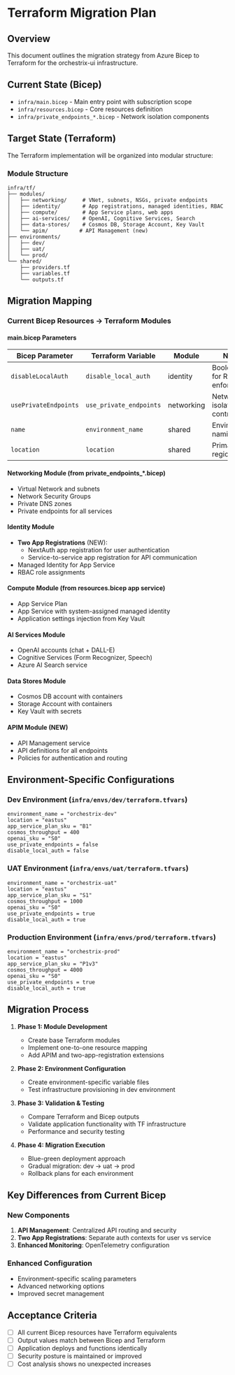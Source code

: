 # Terraform Migration Plan

## Overview
This document outlines the migration strategy from Azure Bicep to Terraform for the orchestrix-ui infrastructure.

## Current State (Bicep)
- `infra/main.bicep` - Main entry point with subscription scope
- `infra/resources.bicep` - Core resources definition
- `infra/private_endpoints_*.bicep` - Network isolation components

## Target State (Terraform)
The Terraform implementation will be organized into modular structure:

### Module Structure
```
infra/tf/
├── modules/
│   ├── networking/     # VNet, subnets, NSGs, private endpoints
│   ├── identity/       # App registrations, managed identities, RBAC
│   ├── compute/        # App Service plans, web apps
│   ├── ai-services/    # OpenAI, Cognitive Services, Search
│   ├── data-stores/    # Cosmos DB, Storage Account, Key Vault
│   └── apim/          # API Management (new)
├── environments/
│   ├── dev/
│   ├── uat/
│   └── prod/
└── shared/
    ├── providers.tf
    ├── variables.tf
    └── outputs.tf
```

## Migration Mapping

### Current Bicep Resources → Terraform Modules

#### main.bicep Parameters
| Bicep Parameter | Terraform Variable | Module | Notes |
|---|---|---|---|
| `disableLocalAuth` | `disable_local_auth` | identity | Boolean flag for RBAC enforcement |
| `usePrivateEndpoints` | `use_private_endpoints` | networking | Network isolation control |
| `name` | `environment_name` | shared | Environment naming |
| `location` | `location` | shared | Primary region |

#### Networking Module (from private_endpoints_*.bicep)
- Virtual Network and subnets
- Network Security Groups
- Private DNS zones
- Private endpoints for all services

#### Identity Module
- **Two App Registrations** (NEW):
  - NextAuth app registration for user authentication
  - Service-to-service app registration for API communication
- Managed Identity for App Service
- RBAC role assignments

#### Compute Module (from resources.bicep app service)
- App Service Plan
- App Service with system-assigned managed identity
- Application settings injection from Key Vault

#### AI Services Module
- OpenAI accounts (chat + DALL-E)
- Cognitive Services (Form Recognizer, Speech)
- Azure AI Search service

#### Data Stores Module
- Cosmos DB account with containers
- Storage Account with containers
- Key Vault with secrets

#### APIM Module (NEW)
- API Management service
- API definitions for all endpoints
- Policies for authentication and routing

## Environment-Specific Configurations

### Dev Environment (`infra/envs/dev/terraform.tfvars`)
```hcl
environment_name = "orchestrix-dev"
location = "eastus"
app_service_plan_sku = "B1"
cosmos_throughput = 400
openai_sku = "S0"
use_private_endpoints = false
disable_local_auth = false
```

### UAT Environment (`infra/envs/uat/terraform.tfvars`)
```hcl
environment_name = "orchestrix-uat"
location = "eastus"
app_service_plan_sku = "S1"
cosmos_throughput = 1000
openai_sku = "S0"
use_private_endpoints = true
disable_local_auth = true
```

### Production Environment (`infra/envs/prod/terraform.tfvars`)
```hcl
environment_name = "orchestrix-prod"
location = "eastus"
app_service_plan_sku = "P1v3"
cosmos_throughput = 4000
openai_sku = "S0"
use_private_endpoints = true
disable_local_auth = true
```

## Migration Process

1. **Phase 1: Module Development**
   - Create base Terraform modules
   - Implement one-to-one resource mapping
   - Add APIM and two-app-registration extensions

2. **Phase 2: Environment Configuration**
   - Create environment-specific variable files
   - Test infrastructure provisioning in dev environment

3. **Phase 3: Validation & Testing**
   - Compare Terraform and Bicep outputs
   - Validate application functionality with TF infrastructure
   - Performance and security testing

4. **Phase 4: Migration Execution**
   - Blue-green deployment approach
   - Gradual migration: dev → uat → prod
   - Rollback plans for each environment

## Key Differences from Current Bicep

### New Components
1. **API Management**: Centralized API routing and security
2. **Two App Registrations**: Separate auth contexts for user vs service
3. **Enhanced Monitoring**: OpenTelemetry configuration

### Enhanced Configuration
- Environment-specific scaling parameters
- Advanced networking options
- Improved secret management

## Acceptance Criteria
- [ ] All current Bicep resources have Terraform equivalents
- [ ] Output values match between Bicep and Terraform
- [ ] Application deploys and functions identically
- [ ] Security posture is maintained or improved
- [ ] Cost analysis shows no unexpected increases
